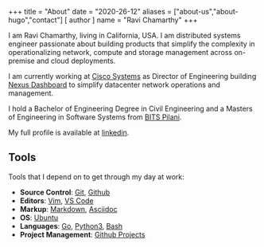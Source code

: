+++
title = "About"
date = "2020-26-12"
aliases = ["about-us","about-hugo","contact"]
[ author ]
  name = "Ravi Chamarthy"
+++

I am Ravi Chamarthy, living in California, USA. I am distributed systems
engineer passionate about building products that simplify the complexity in
operationalizing network, compute and storage management across on-premise and
cloud deployments.

I am currently working at [Cisco Systems](https://www.cisco.com) as Director of
Engineering building [Nexus Dashboard](https://www.cisco.com/go/nexusdashboard)
to simplify datacenter network operations and management.

I hold a Bachelor of Engineering Degree in Civil Engineering and a Masters of
Engineering in Software Systems from [BITS Pilani](https://bits-pilani.ac.in/).

My full profile is available at [linkedin](https://linkedin.com/in/ravinag).

## Tools

Tools that I depend on to get through my day at work:

* __Source Control__: [Git](https://git-scm.com), [Github](https://github.com)
* __Editors__: [Vim](https://www.vim.org), [VS Code](https://code.visualstudio.com/)
* __Markup__: [Markdown](https://www.markdownguide.org/), [Asciidoc](https://asciidoc.org/)
* __OS__: [Ubuntu](https://ubuntu.com)
* __Languages__: [Go](https://ubuntu.com), [Python3](https://www.python.org/), [Bash](https://www.gnu.org/software/bash/manual/bash.html)
* __Project Management__: [Github Projects](https://github.com/features/project-management)
